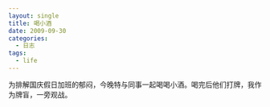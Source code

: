```yaml
---
layout: single
title: 喝小酒
date: 2009-09-30
categories:
  - 日志
tags:
  - life
---
```


为排解国庆假日加班的郁闷，今晚特与同事一起喝喝小酒。喝完后他们打牌，我作为牌盲，一旁观战。
